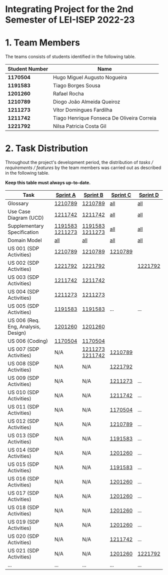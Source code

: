 # Integrating Project for the 2nd Semester of LEI-ISEP 2022-23

# 1. Team Members

The teams consists of students identified in the following table.

| Student Number | Name                                       |
|----------------|--------------------------------------------|
| **1170504**    | Hugo Miguel Augusto Nogueira               |
| **1191583**    | Tiago Borges Sousa                         |
| **1201260**    | Rafael Rocha                               |
| **1210789**    | Diogo João Almeida Queiroz                 |
| **1211273**    | Vítor Domingues Fardilha                   |
| **1211742**    | Tiago Henrique Fonseca De Oliveira Correia |
| **1221792**    | Nilsa Patricia Costa Gil                   |

# 2. Task Distribution ###

Throughout the project's development period, the distribution of _tasks / requirements / features_ by the team members
was carried out as described in the following table.

**Keep this table must always up-to-date.**

| Task                                | [Sprint A](sprintA/Readme.md)                                                                              | [Sprint B](sprintB/Readme.md)                                                                              | [Sprint C](sprintC/Readme.md)                                                              | [Sprint D](sprintD/Readme.md)                                                              |
|-------------------------------------|------------------------------------------------------------------------------------------------------------|------------------------------------------------------------------------------------------------------------|--------------------------------------------------------------------------------------------|--------------------------------------------------------------------------------------------|
| Glossary                            | [1210789](sprintA/global-artifacts/01.requirements-engineering/glossary.md)                                | [1210789](sprintB/global-artifacts/01.requirements-engineering/glossary.md)                                | [all](sprintC/global-artifacts/01.requirements-engineering/glossary.md)                    | [all](sprintD/global-artifacts/01.requirements-engineering/glossary.md)                    |
| Use Case Diagram (UCD)              | [1211742](sprintA/global-artifacts/01.requirements-engineering/use-case-diagram.md)                        | [1211742](sprintB/global-artifacts/01.requirements-engineering/use-case-diagram.md)                        | [all](sprintC/global-artifacts/01.requirements-engineering/use-case-diagram.md)            | [all](sprintD/global-artifacts/01.requirements-engineering/use-case-diagram.md)            |
| Supplementary Specification         | [1191583<br/>1211273](sprintA/global-artifacts/01.requirements-engineering/supplementary-specification.md) | [1191583<br/>1211273](sprintB/global-artifacts/01.requirements-engineering/supplementary-specification.md) | [all](sprintC/global-artifacts/01.requirements-engineering/supplementary-specification.md) | [all](sprintD/global-artifacts/01.requirements-engineering/supplementary-specification.md) |
| Domain Model                        | [all](sprintA/global-artifacts/02.analysis/Readme.md)                                                      | [all](sprintB/global-artifacts/02.analysis/Readme.md)                                                      | [all](sprintC/global-artifacts/01.analysis/analysis.md)                                    | [all](sprintD/global-artifacts/01.analysis/analysis.md)                                    |
| US 001 (SDP Activities)             | [1210789](sprintA/us001/Readme.md)                                                                         | [1210789](sprintB/US001/Readme.md)                                                                         | [1210789](sprintC/us001/Readme.md)                                                         |                                                                                            |
| US 002 (SDP Activities)             | [1221792](sprintB/us002/Readme.md)                                                                         | [1221792](sprintB/us002/Readme.md)                                                                         |                                                                                            | [1221792](sprintD/us002/Readme.md)                                                         |
| US 003 (SDP Activities)             | [1211742](sprintB/US003/Readme.md)                                                                         | [1211742](sprintB/US003/Readme.md)                                                                         |                                                                                            |                                                                                            |
| US 004 (SDP Activities)             | [1211273](sprintB/US004/Readme.md)                                                                         | [1211273](sprintB/US004/Readme.md)                                                                         |                                                                                            |                                                                                            |
| US 005 (SDP Activities)             | [1191583](sprintB/US004/Readme.md)                                                                         | [1191583](sprintB/US004/Readme.md)                                                                         | ...                                                                                        | ...                                                                                        |
| US 006 (Req. Eng, Analysis, Design) | [1201260](sprintB/us006/Readme.md)                                                                         | [1201260](sprintB/us006/Readme.md)                                                                         |                                                                                            |                                                                                            |
| US 006 (Coding)                     | [1170504](sprintB/us006/Readme.md)                                                                         | [1170504](sprintB/us006/Readme.md)                                                                         |                                                                                            |                                                                                            |
| US 007 (SDP Activities)             | N/A                                                                                                        | [1211273<br/>1211742](sprintB/US007/Readme.md)                                                             | [1210789](sprintC/us007/Readme.md)                                                         |                                                                                            |
| US 008 (SDP Activities)             | N/A                                                                                                        | N/A                                                                                                        | [1221792](sprintC/us008/Readme.md)                                                         |                                                                                            |
| US 009 (SDP Activities)             | N/A                                                                                                        | N/A                                                                                                        | [1211273](sprintC/us009/Readme.md)                                                         | ...                                                                                        |
| US 010 (SDP Activities)             | N/A                                                                                                        | N/A                                                                                                        | [1211742](sprintC/us010/Readme.md)                                                         | ...                                                                                        |
| US 011 (SDP Activities)             | N/A                                                                                                        | N/A                                                                                                        | [1170504](sprintC/us011/Readme.md)                                                         | ...                                                                                        |
| US 012 (SDP Activities)             | N/A                                                                                                        | N/A                                                                                                        | [1210789](sprintC/us012/Readme.md)                                                         | ...                                                                                        |
| US 013 (SDP Activities)             | N/A                                                                                                        | N/A                                                                                                        | [1191583](sprintC/us013/Readme.md)                                                         | ...                                                                                        |
| US 014 (SDP Activities)             | N/A                                                                                                        | N/A                                                                                                        | [1201260](sprintC/us014/Readme.md)                                                         | ...                                                                                        |
| US 015 (SDP Activities)             | N/A                                                                                                        | N/A                                                                                                        | [1191583](sprintC/us014/Readme.md)                                                         | ...                                                                                        |
| US 016 (SDP Activities)             | N/A                                                                                                        | N/A                                                                                                        | [1201260](sprintC/us014/Readme.md)                                                         | ...                                                                                        |
| US 017 (SDP Activities)             | N/A                                                                                                        | N/A                                                                                                        | [1201260](sprintC/us014/Readme.md)                                                         | ...                                                                                        |
| US 018 (SDP Activities)             | N/A                                                                                                        | N/A                                                                                                        | [1201260](sprintC/us014/Readme.md)                                                         | ...                                                                                        |
| US 019 (SDP Activities)             | N/A                                                                                                        | N/A                                                                                                        | [1201260](sprintC/us014/Readme.md)                                                         | ...                                                                                        |
| US 020 (SDP Activities)             | N/A                                                                                                        | N/A                                                                                                        | [1211742](sprintD/us020/Readme.md)                                                         | ...                                                                                        |
| US 021 (SDP Activities)             | N/A                                                                                                        | N/A                                                                                                        | [1201260](sprintC/us014/Readme.md)                                                         | [1221792](sprintD/us021/Readme.md)                                                         |
| ...                                 | ...                                                                                                        | ...                                                                                                        | ...                                                                                        | ...                                                                                        |


